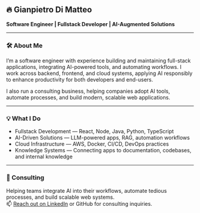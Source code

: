 ## 🔥 Gianpietro Di Matteo  
**Software Engineer | Fullstack Developer | AI-Augmented Solutions**  

---

### 🛠️ About Me  
I’m a software engineer with experience building and maintaining full-stack applications, integrating AI-powered tools, and automating workflows. I work across backend, frontend, and cloud systems, applying AI responsibly to enhance productivity for both developers and end-users.  

I also run a consulting business, helping companies adopt AI tools, automate processes, and build modern, scalable web applications.

---

### 💡 What I Do  
- Fullstack Development — React, Node, Java, Python, TypeScript  
- AI-Driven Solutions — LLM-powered apps, RAG, automation workflows  
- Cloud Infrastructure — AWS, Docker, CI/CD, DevOps practices  
- Knowledge Systems — Connecting apps to documentation, codebases, and internal knowledge  

---

### 🚀 Consulting  
Helping teams integrate AI into their workflows, automate tedious processes, and build scalable web systems.  
📫 [Reach out on LinkedIn](https://www.linkedin.com/in/gianpietro-di-matteo) or GitHub for consulting inquiries.

